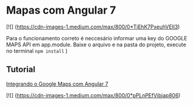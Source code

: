 # Mapas com Angular 7


[![] (https://cdn-images-1.medium.com/max/800/0*TjEhK7PxeuhVEIl3)

Para o funcionamento correto é neccesário informar uma key do GOOGLE MAPS API em app.module.
Baixe o arquivo e na pasta do projeto, execute no terminal
`npm install`
)


## Tutorial

[Integrando o Google Maps com Angular 7]( https://medium.com/@kheronn.machado/google-maps-angular7-f3af97191a94)

[![] (https://cdn-images-1.medium.com/max/800/0*pPLnPEfVibjap806)
